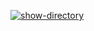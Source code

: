 [![show-directory](https://github.com/pap0gallo/hexlet-my-first-workflow/actions/workflows/show-directory.yml/badge.svg)](https://github.com/pap0gallo/hexlet-my-first-workflow/actions/workflows/show-directory.yml)